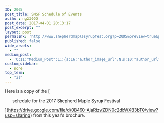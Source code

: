 ```yaml
---
ID: 2005
post_title: SMSF Schedule of Events
author: ng23055
post_date: 2017-04-01 20:13:17
post_excerpt: ""
layout: post
permalink: 'http://www.shepherdmaplesyrupfest.org?p=2005&preview=true&preview_id=2005'
published: false
wide_assets:
  - ""
medium_post:
  - 'O:11:"Medium_Post":11:{s:16:"author_image_url";N;s:10:"author_url";N;s:11:"byline_name";N;s:12:"byline_email";N;s:10:"cross_link";s:3:"yes";s:2:"id";N;s:21:"follower_notification";s:3:"yes";s:7:"license";s:19:"all-rights-reserved";s:14:"publication_id";s:12:"881fb60cdbf3";s:6:"status";s:5:"draft";s:3:"url";N;}'
custom_sidebar:
  - none
top_term:
  - "21"
---
```

Here is a copy of the [<ul>
schedule for the 2017 Shepherd Maple Syrup Festival</ul>

](https://drive.google.com/file/d/0B490-AjaRizwZDN0c2dkWXB3bTQ/view?usp=sharing) from this year's brochure.